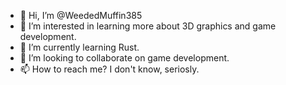 - 👋 Hi, I’m @WeededMuffin385
- 👀 I’m interested in learning more about 3D graphics and game development.
- 🌱 I’m currently learning Rust.
- 💞️ I’m looking to collaborate on game development.
- 📫 How to reach me? I don't know, seriosly.

<!---
WeededMuffin385/WeededMuffin385 is a ✨ special ✨ repository because its `README.md` (this file) appears on your GitHub profile.
You can click the Preview link to take a look at your changes.
--->
